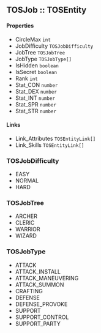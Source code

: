 ## TOSJob :: TOSEntity

#### Properties
- CircleMax `int`
- JobDifficulty `TOSJobDifficulty`
- JobTree `TOSJobTree`
- JobType `TOSJobType[]`
- IsHidden `boolean`
- IsSecret `boolean`
- Rank `int`
- Stat_CON `number`
- Stat_DEX `number`
- Stat_INT `number`
- Stat_SPR `number`
- Stat_STR `number`

#### Links
- Link_Attributes `TOSEntityLink[]`
- Link_Skills `TOSEntityLink[]`

### TOSJobDifficulty
- EASY
- NORMAL
- HARD

### TOSJobTree
- ARCHER
- CLERIC
- WARRIOR
- WIZARD

### TOSJobType
- ATTACK
- ATTACK_INSTALL
- ATTACK_MANEUVERING
- ATTACK_SUMMON
- CRAFTING
- DEFENSE
- DEFENSE_PROVOKE
- SUPPORT
- SUPPORT_CONTROL
- SUPPORT_PARTY
